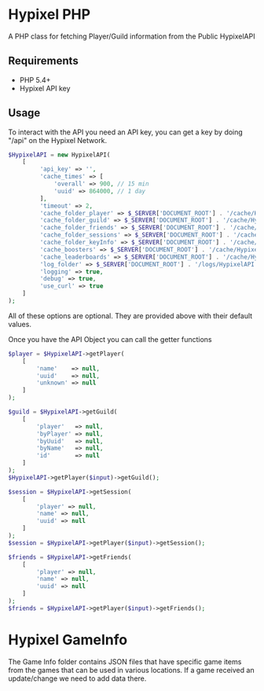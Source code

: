 # Hypixel PHP

A PHP class for fetching Player/Guild information from the Public HypixelAPI

## Requirements
- PHP 5.4+
- Hypixel API key

## Usage

To interact with the API you need an API key, you can get a key by doing "/api" on the Hypixel Network.

```PHP
$HypixelAPI = new HypixelAPI(
    [
         'api_key' => '',
         'cache_times' => [
             'overall' => 900, // 15 min
             'uuid' => 864000, // 1 day
         ],
         'timeout' => 2,
         'cache_folder_player' => $_SERVER['DOCUMENT_ROOT'] . '/cache/HypixelAPI/player',
         'cache_folder_guild' => $_SERVER['DOCUMENT_ROOT'] . '/cache/HypixelAPI/guild',
         'cache_folder_friends' => $_SERVER['DOCUMENT_ROOT'] . '/cache/HypixelAPI/friends',
         'cache_folder_sessions' => $_SERVER['DOCUMENT_ROOT'] . '/cache/HypixelAPI/sessions',
         'cache_folder_keyInfo' => $_SERVER['DOCUMENT_ROOT'] . '/cache/HypixelAPI/keyInfo/',
         'cache_boosters' => $_SERVER['DOCUMENT_ROOT'] . '/cache/HypixelAPI/boosters.json',
         'cache_leaderboards' => $_SERVER['DOCUMENT_ROOT'] . '/cache/HypixelAPI/leaderboards.json',
         'log_folder' => $_SERVER['DOCUMENT_ROOT'] . '/logs/HypixelAPI',
         'logging' => true,
         'debug' => true,
         'use_curl' => true
    ]
);
```
     
All of these options are optional. They are provided above with their default values.

Once you have the API Object you can call the getter functions

```PHP
$player = $HypixelAPI->getPlayer(
    [
        'name'    => null,
        'uuid'    => null,
        'unknown' => null
    ]
);
```
```PHP
$guild = $HypixelAPI->getGuild(
    [
        'player'   => null,
        'byPlayer' => null,
        'byUuid'   => null,
        'byName'   => null,
        'id'       => null
    ]
);
$HypixelAPI->getPlayer($input)->getGuild();
```
```PHP
$session = $HypixelAPI->getSession(
    [
        'player' => null,
        'name' => null,
        'uuid' => null
    ]
);
$session = $HypixelAPI->getPlayer($input)->getSession();
```
```PHP
$friends = $HypixelAPI->getFriends(
    [
        'player' => null,
        'name' => null,
        'uuid' => null
    ]
);
$friends = $HypixelAPI->getPlayer($input)->getFriends();
```

# Hypixel GameInfo

The Game Info folder contains JSON files that have specific game items from the games that can be used in various locations.
If a game received an update/change we need to add data there.